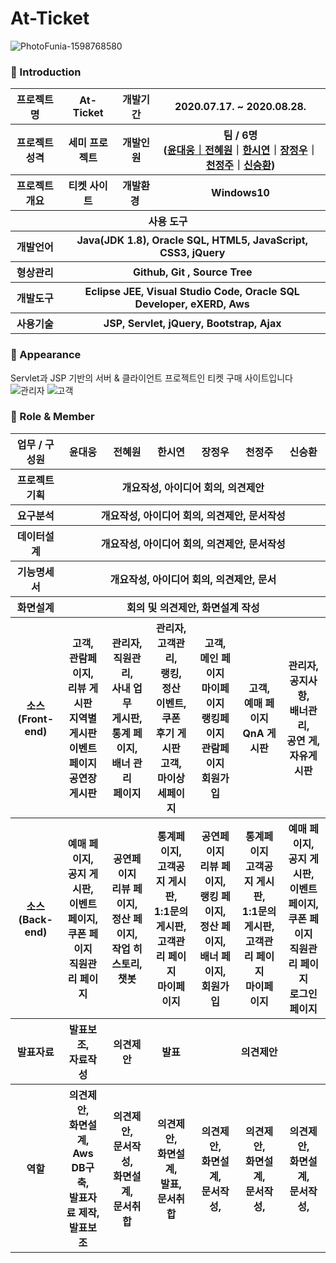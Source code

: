 # At-Ticket
![PhotoFunia-1598768580](https://user-images.githubusercontent.com/65211288/91652708-bb9fcd80-ead4-11ea-9264-3fae1e2d6e61.jpg)







### 👋 Introduction

<table>
    <tr>
        <th>프로젝트 명 </th>
        <th>At-Ticket</th>
        <th>개발기간</th>
        <th>2020.07.17. ~ 2020.08.28.</th>
    </tr>
    <tr>
        <th>프로젝트 성격</th>
        <th>세미 프로젝트</th>
        <th>개발인원</th>
        <th>팀 / 6명<br>
          (<a href="https://github.com/moods2">윤대웅｜<a href="https://github.com/prohwww">전혜원</a>｜<a href="https://github.com/ithansiyeon">한시연</a>｜<a href="https://github.com/JeongWoo-Jang">장정우</a>｜<a href="https://github.com/Chun0903">천정주</a>｜<a href="https://github.com/sexyseunghwan">신승환</a>)
      </th>
    </tr>
      <tr>
        <th>프로젝트 개요</th>
        <th>티켓 사이트</th>
        <th>개발환경&nbsp;</th>
        <th>Windows10</th>
    </tr>
    <tr>
        <th colspan="5">사용 도구</th>
    </tr>  
    <tr>
        <th>개발언어</th>
        <th colspan="3">Java(JDK 1.8), Oracle SQL, HTML5, JavaScript, CSS3, jQuery</th>
    </tr>
    <tr>
        <th>형상관리</th>
        <th colspan="3">Github, Git , Source Tree</th>
    </tr>
    <tr>
        <th>개발도구</th>
        <th colspan="3">Eclipse JEE, Visual Studio Code, Oracle SQL Developer, eXERD, Aws</th>
    </tr>
    <tr>
        <th>사용기술</th>
        <th colspan="3">JSP, Servlet, jQuery, Bootstrap, Ajax</th>
    </tr>
</table>

### 📼 Appearance

Servlet과 JSP 기반의 서버 & 클라이언트 프로젝트인 티켓 구매 사이트입니다
![관리자](https://user-images.githubusercontent.com/65211288/91653164-19361900-ead9-11ea-929e-bc404e9f274e.gif)
![고객](https://user-images.githubusercontent.com/65211288/91653165-1a674600-ead9-11ea-9005-e014d0099563.gif)
     
  
### 📑 Role & Member


<table>
    <tr>
        <th width="16%">업무 / 구성원</th>
        <th width="14%">윤대웅</th><th width="14%">전혜원</th><th width="14%">한시연</th><th width="14%">장정우</th><th width="14%">천정주</th><th width="14%">신승환</th>         
    </tr>
    <tr>
        <th>프로젝트 기획</th>
        <th colspan="6">개요작성, 아이디어 회의, 의견제안</th>
    </tr>
    <tr>
        <th>요구분석</th>
        <th colspan="6">개요작성, 아이디어 회의, 의견제안, 문서작성</th>
    </tr>
    <tr>
        <th>데이터설계</th>
        <th colspan="6">개요작성, 아이디어 회의, 의견제안, 문서작성</th>
    </tr>
    <tr>
        <th>기능명세서</th>
       <th colspan="6">개요작성, 아이디어 회의, 의견제안, 문서</th>
    </tr>
    <tr>
        <th>화면설계</th>
        <th colspan="6">회의 및 의견제안, 화면설계 작성</th>
    </tr>
    <tr>
        <th>소스(Front-end)</th>
        <th>고객, <br>관람페이지, <br>리뷰 게시판 <br>지역별 게시판 <br>이벤트 페이지 <br>공연장 게시판</th>
        <th>관리자, <br>직원관리, <br> 사내 업무 <br>게시판,<br> 통계 페이지, <br>배너 관리<br>페이지 </th>
        <th>관리자, <br>고객관리,<br> 랭킹,<br> 정산<br>이벤트,쿠폰<br>후기 게시판<br>고객,<br> 마이상세페이지</th>
        <th>고객, <br>메인 페이지 <br>마이페이지 <br>랭킹페이지 <br> 관람페이지 <br>회원가입</th>
        <th>고객, <br>예매 페이지 <br>QnA 게시판</th>
        <th>관리자, <br>공지사항, <br>배너관리, <br>공연 게, <br>자유게시판</th>
    </tr>
    <tr>
        <th>소스(Back-end)</th>
        <th>예매 페이지,<br>공지 게시판, <br>이벤트 페이지, <br>쿠폰 페이지 <br>직원관리 페이지</th>
        <th>공연페이지 <br>리뷰 페이지, <br>정산 페이지,<br>작업 히스토리, <br> 챗봇</th>
        <th>통계페이지, <br>고객공지 게시판, <br>1:1문의 게시판, <br> 고객관리 페이지 <br> 마이페이지</th>
        <th>공연페이지 <br>리뷰 페이지, <br>랭킹 페이지, <br>정산 페이지, <br>배너 페이지, <br>회원가입</th>
        <th>통계페이지 <br>고객공지 게시판, <br>1:1문의 게시판, <br> 고객관리 페이지 <br> 마이페이지</th>
        <th>예매 페이지,<br>공지 게시판, <br>이벤트 페이지, <br>쿠폰 페이지 <br>직원관리 페이지<br>로그인 페이지</th>
    </tr>
    <tr>
        <th>발표자료</th>
        <th>발표보조, <br> 자료작성</th>
        <th>의견제안</th>
        <th>발표</th>
        <th colspan="3">의견제안</th>        
    </tr>
    <tr>
        <th>역할</th>
        <th>의견제안, <br>화면설계, <br>Aws DB구축, <br>발표자료 제작, <br> 발표보조</th>
        <th>의견제안, <br>문서작성, <br>화면설계, <br>문서취합</th>
        <th>의견제안, <br>화면설계, <br>발표, <br>문서취합</th>
        <th>의견제안, <br>화면설계,<br>문서작성,</th>
        <th>의견제안, <br>화면설계,<br>문서작성,</th>
        <th>의견제안, <br>화면설계,<br>문서작성,</th>
    </tr>
</table>


